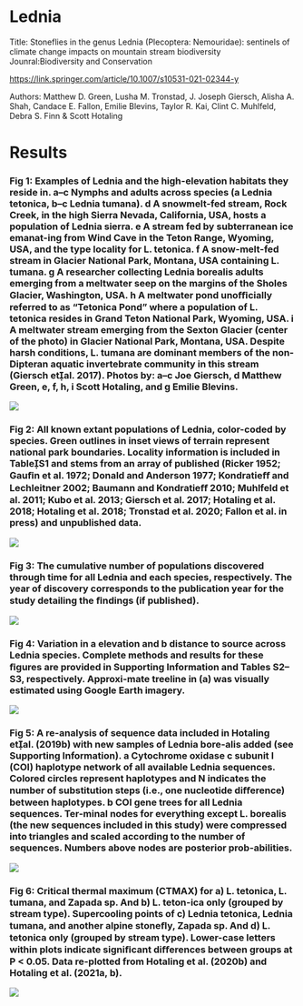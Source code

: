 # Lednia

Title: Stoneflies in the genus Lednia (Plecoptera: Nemouridae): sentinels of climate change impacts on mountain stream biodiversity
Jounral:Biodiversity and Conservation

https://link.springer.com/article/10.1007/s10531-021-02344-y

Authors: Matthew D. Green, Lusha M. Tronstad, J. Joseph Giersch, Alisha A. Shah, Candace E. Fallon, Emilie Blevins, Taylor R. Kai, Clint C. Muhlfeld, Debra S. Finn & Scott Hotaling

# Results

### Fig 1: Examples of Lednia and the high-elevation habitats they reside in. a–c Nymphs and adults across species (a Lednia tetonica, b–c Lednia tumana). d A snowmelt-fed stream, Rock Creek, in the high Sierra Nevada, California, USA, hosts a population of Lednia sierra. e A stream fed by subterranean ice emanat-ing from Wind Cave in the Teton Range, Wyoming, USA, and the type locality for L. tetonica. f A snow-melt-fed stream in Glacier National Park, Montana, USA containing L. tumana.  g A researcher collecting Lednia borealis adults emerging from a meltwater seep on the margins of the Sholes Glacier, Washington, USA. h A meltwater pond unoﬃcially referred to as “Tetonica Pond” where a population of L. tetonica resides in Grand Teton National Park, Wyoming, USA. i A meltwater stream emerging from the Sexton Glacier (center of the photo) in Glacier National Park, Montana, USA. Despite harsh conditions, L. tumana are dominant members of the non-Dipteran aquatic invertebrate community in this stream (Giersch etal. 2017). Photos by: a–c Joe Giersch, d Matthew Green, e, f, h, i Scott Hotaling, and g Emilie Blevins.
![](Images/Picture0.png)

### Fig 2: All known extant populations of Lednia, color-coded by species. Green outlines in inset views of terrain represent national park boundaries. Locality information is included in TableS1 and stems from an array of published (Ricker 1952; Gauﬁn et al. 1972; Donald and Anderson 1977; Kondratieﬀ and Lechleitner  2002; Baumann and Kondratieﬀ 2010; Muhlfeld et al. 2011; Kubo et al. 2013; Giersch et al. 2017; Hotaling et al. 2018; Hotaling et al. 2018; Tronstad et al. 2020; Fallon et al. in press) and unpublished data.
![](Images/Picture1.png)

### Fig 3: The cumulative number of populations discovered through time for all Lednia and each species, respectively. The year of discovery corresponds to the publication year for the study detailing the ﬁndings (if published).
![](Images/Picture2.png)

### Fig 4: Variation in a elevation and b distance to  source across Lednia species. Complete methods and results for these ﬁgures are provided in Supporting Information and Tables S2–S3, respectively. Approxi-mate treeline in (a) was visually estimated using Google Earth imagery.
![](Images/Picture3.png)

### Fig 5: A re-analysis of sequence data included in Hotaling etal. (2019b) with new samples of Lednia bore-alis added (see Supporting Information). a Cytochrome oxidase c subunit I (COI) haplotype network of all available Lednia sequences. Colored circles represent haplotypes and N indicates the number of substitution steps (i.e., one nucleotide diﬀerence) between haplotypes. b COI gene trees for all Lednia sequences. Ter-minal nodes for everything except L. borealis (the new sequences included in this study) were compressed into triangles and scaled according to the number of sequences. Numbers above nodes are posterior prob-abilities.
![](Images/Picture4.png)

### Fig 6: Critical thermal maximum (CTMAX) for a) L. tetonica, L. tumana, and Zapada sp. And b) L. teton-ica only (grouped by stream type). Supercooling points of c) Lednia tetonica, Lednia tumana, and another alpine stoneﬂy, Zapada sp. And d) L. tetonica only (grouped by stream type). Lower-case letters within plots indicate signiﬁcant diﬀerences between groups at P < 0.05. Data re-plotted from Hotaling et al. (2020b) and Hotaling et al. (2021a, b).
![](Images/Picture5.png)
